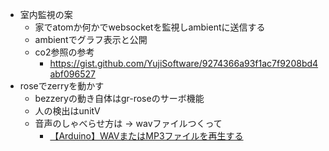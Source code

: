 * 室内監視の案
  * 家でatomか何かでwebsocketを監視しambientに送信する
  * ambientでグラフ表示と公開
  * co2参照の参考
    * https://gist.github.com/YujiSoftware/9274366a93f1ac7f9208bd4abf096527
* roseでzerryを動かす
  * bezzeryの動き自体はgr-roseのサーボ機能
  * 人の検出はunitV
  * 音声のしゃべらせ方は  → wavファイルつくって
    * [【Arduino】WAVまたはMP3ファイルを再生する](https://nn-hokuson.hatenablog.com/entry/2017/09/01/092945)
